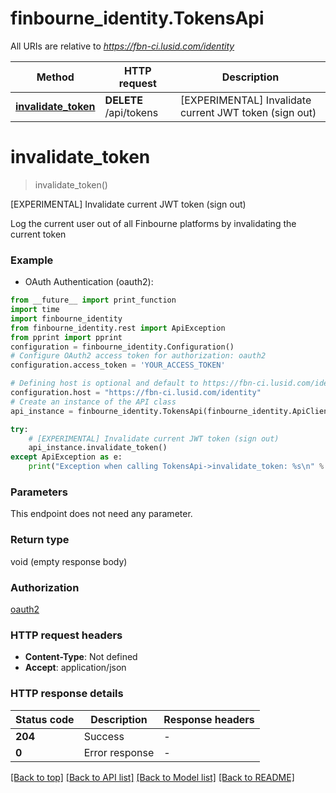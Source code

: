 # finbourne_identity.TokensApi

All URIs are relative to *https://fbn-ci.lusid.com/identity*

Method | HTTP request | Description
------------- | ------------- | -------------
[**invalidate_token**](TokensApi.md#invalidate_token) | **DELETE** /api/tokens | [EXPERIMENTAL] Invalidate current JWT token (sign out)


# **invalidate_token**
> invalidate_token()

[EXPERIMENTAL] Invalidate current JWT token (sign out)

Log the current user out of all Finbourne platforms by invalidating the current token

### Example

* OAuth Authentication (oauth2):
```python
from __future__ import print_function
import time
import finbourne_identity
from finbourne_identity.rest import ApiException
from pprint import pprint
configuration = finbourne_identity.Configuration()
# Configure OAuth2 access token for authorization: oauth2
configuration.access_token = 'YOUR_ACCESS_TOKEN'

# Defining host is optional and default to https://fbn-ci.lusid.com/identity
configuration.host = "https://fbn-ci.lusid.com/identity"
# Create an instance of the API class
api_instance = finbourne_identity.TokensApi(finbourne_identity.ApiClient(configuration))

try:
    # [EXPERIMENTAL] Invalidate current JWT token (sign out)
    api_instance.invalidate_token()
except ApiException as e:
    print("Exception when calling TokensApi->invalidate_token: %s\n" % e)
```

### Parameters
This endpoint does not need any parameter.

### Return type

void (empty response body)

### Authorization

[oauth2](../README.md#oauth2)

### HTTP request headers

 - **Content-Type**: Not defined
 - **Accept**: application/json

### HTTP response details
| Status code | Description | Response headers |
|-------------|-------------|------------------|
**204** | Success |  -  |
**0** | Error response |  -  |

[[Back to top]](#) [[Back to API list]](../README.md#documentation-for-api-endpoints) [[Back to Model list]](../README.md#documentation-for-models) [[Back to README]](../README.md)

